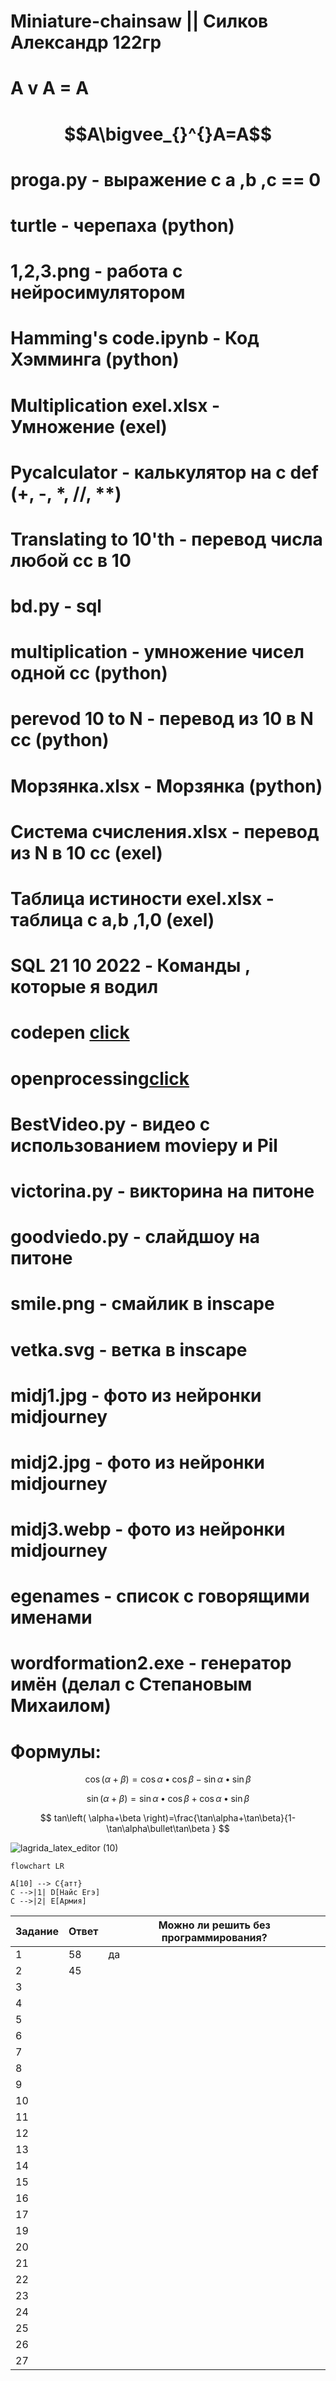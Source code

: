 # Miniature-chainsaw || Силков Александр 122гр
# A v A = A
# $$A\bigvee_{}^{}A=A$$
# proga.py - выражение с a ,b ,c == 0
# turtle - черепаха (python)
# 1,2,3.png - работа с нейросимулятором 
# Hamming's code.ipynb - Код Хэмминга (python)
# Multiplication exel.xlsx - Умножение (exel)
# Pycalculator - калькулятор на с def (+, -, *, //, **)
# Translating to 10'th - перевод числа любой сс в 10
# bd.py - sql 
# multiplication - умножение чисел одной сс (python)
# perevod 10 to N - перевод из 10 в N сс (python)
# Морзянка.xlsx - Морзянка (python)
# Система счисления.xlsx - перевод из N в 10 сс (exel)
# Таблица истиности exel.xlsx - таблица с a,b ,1,0 (exel)
# SQL 21 10 2022 - Команды , которые я водил 
# codepen [click](https://codepen.io/W1zard70r)
# openprocessing[click](https://openprocessing.org/user/344146/?view=activity&o=1)
# BestVideo.py - видео с использованием moviepy и Pil
# victorina.py - викторина на питоне
# goodviedo.py - слайдшоу на питоне
# smile.png - смайлик в inscape
# vetka.svg - ветка в inscape
# midj1.jpg - фото из нейронки midjourney
# midj2.jpg - фото из нейронки midjourney
# midj3.webp - фото из нейронки midjourney
# egenames - список с говорящими именами
# wordformation2.exe - генератор имён (делал с Степановым Михаилом)
# Формулы:

$$ \cos(\alpha+\beta)=\cos\alpha\bullet \cos\beta-\sin\alpha\bullet \sin\beta $$

$$ \sin(\alpha+\beta)=\sin\alpha\bullet \cos\beta+\cos\alpha\bullet \sin\beta $$

$$ tan\left( \alpha+\beta \right)=\frac{\tan\alpha+\tan\beta}{1-\tan\alpha\bullet\tan\beta } $$

![lagrida_latex_editor (10)](https://user-images.githubusercontent.com/114387864/201263920-6c380fb4-ce32-4799-b499-1f2bd14c124d.png)
```mermaid 
flowchart LR

A[10] --> C{атт}
C -->|1| D[Найс Егэ]
C -->|2| E[Армия]
```
| Задание | Ответ | Можно ли решить без программирования? |
| ------ | ------ | ------|
| 1 | 58 | да |
| 2 | 45 || да |
| 3 |  ||  |
| 4 |  ||  |
| 5 |  ||  |
| 6 |  ||  |
| 7 |  ||  |
| 8 |  ||  |
| 9 |  ||  |
| 10 |  ||  |
| 11 |  ||  |
| 12 |  ||  |
| 13 |  ||  |
| 14 |  ||  |
| 15 |  ||  |
| 16 |  ||  |
| 17 |  ||  |
| 19 |  ||  |
| 20 |  ||  |
| 21 |  ||  |
| 22 |  ||  |
| 23 |  ||  |
| 24 |  ||  |
| 25 |  ||  |
| 26 |  ||  |
| 27 |  ||  |
